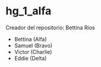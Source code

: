 # hg_1_alfa

Creador del repositorio: Bettina Ríos

- Bettina (Alfa)
- Samuel (Bravo)
- Victor (Charlie)
- Eddie (Delta)
